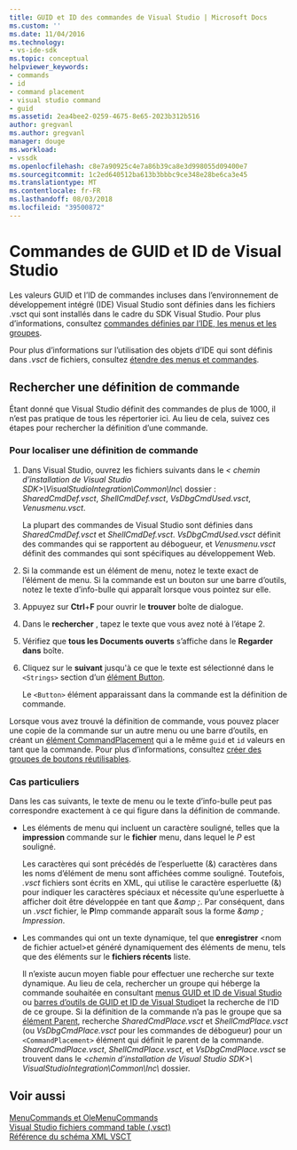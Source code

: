 ```yaml
---
title: GUID et ID des commandes de Visual Studio | Microsoft Docs
ms.custom: ''
ms.date: 11/04/2016
ms.technology:
- vs-ide-sdk
ms.topic: conceptual
helpviewer_keywords:
- commands
- id
- command placement
- visual studio command
- guid
ms.assetid: 2ea4bee2-0259-4675-8e65-2023b312b516
author: gregvanl
ms.author: gregvanl
manager: douge
ms.workload:
- vssdk
ms.openlocfilehash: c8e7a90925c4e7a86b39ca8e3d998055d09400e7
ms.sourcegitcommit: 1c2ed640512ba613b3bbbc9ce348e28be6ca3e45
ms.translationtype: MT
ms.contentlocale: fr-FR
ms.lasthandoff: 08/03/2018
ms.locfileid: "39500872"
---
```

# <a name="guids-and-ids-of-visual-studio-commands"></a>Commandes de GUID et ID de Visual Studio
Les valeurs GUID et l’ID de commandes incluses dans l’environnement de développement intégré (IDE) Visual Studio sont définies dans les fichiers .vsct qui sont installés dans le cadre du SDK Visual Studio. Pour plus d’informations, consultez [commandes définies par l’IDE, les menus et les groupes](../../extensibility/internals/ide-defined-commands-menus-and-groups.md).  
  
 Pour plus d’informations sur l’utilisation des objets d’IDE qui sont définis dans *.vsct* de fichiers, consultez [étendre des menus et commandes](../../extensibility/extending-menus-and-commands.md).  
  
## <a name="find-a-command-definition"></a>Rechercher une définition de commande  
 Étant donné que Visual Studio définit des commandes de plus de 1000, il n’est pas pratique de tous les répertorier ici. Au lieu de cela, suivez ces étapes pour rechercher la définition d’une commande.  
  
### <a name="to-locate-a-command-definition"></a>Pour localiser une définition de commande  
  
1.  Dans Visual Studio, ouvrez les fichiers suivants dans le *< chemin d’installation de Visual Studio SDK\>\VisualStudioIntegration\Common\Inc\\*  dossier : *SharedCmdDef.vsct*, *ShellCmdDef.vsct*, *VsDbgCmdUsed.vsct*, *Venusmenu.vsct*.  
  
     La plupart des commandes de Visual Studio sont définies dans *SharedCmdDef.vsct* et *ShellCmdDef.vsct*. *VsDbgCmdUsed.vsct* définit des commandes qui se rapportent au débogueur, et *Venusmenu.vsct* définit des commandes qui sont spécifiques au développement Web.  
  
2.  Si la commande est un élément de menu, notez le texte exact de l’élément de menu. Si la commande est un bouton sur une barre d’outils, notez le texte d’info-bulle qui apparaît lorsque vous pointez sur elle.  
  
3.  Appuyez sur **Ctrl**+**F** pour ouvrir le **trouver** boîte de dialogue.  
  
4.  Dans le **rechercher** , tapez le texte que vous avez noté à l’étape 2.  
  
5.  Vérifiez que **tous les Documents ouverts** s’affiche dans le **Regarder dans** boîte.  
  
6.  Cliquez sur le **suivant** jusqu'à ce que le texte est sélectionné dans le `<Strings>` section d’un [élément Button](../../extensibility/button-element.md).  
  
     Le `<Button>` élément apparaissant dans la commande est la définition de commande.  
  
 Lorsque vous avez trouvé la définition de commande, vous pouvez placer une copie de la commande sur un autre menu ou une barre d’outils, en créant un [élément CommandPlacement](../../extensibility/commandplacement-element.md) qui a le même `guid` et `id` valeurs en tant que la commande. Pour plus d’informations, consultez [créer des groupes de boutons réutilisables](../../extensibility/creating-reusable-groups-of-buttons.md).  
  
### <a name="special-cases"></a>Cas particuliers  
 Dans les cas suivants, le texte de menu ou le texte d’info-bulle peut pas correspondre exactement à ce qui figure dans la définition de commande.  
  
-   Les éléments de menu qui incluent un caractère souligné, telles que la **impression** commande sur le **fichier** menu, dans lequel le *P* est souligné.  
  
     Les caractères qui sont précédés de l’esperluette (&) caractères dans les noms d’élément de menu sont affichées comme souligné. Toutefois, *.vsct* fichiers sont écrits en XML, qui utilise le caractère esperluette (&) pour indiquer les caractères spéciaux et nécessite qu’une esperluette à afficher doit être développée en tant que  *&amp;amp ;*. Par conséquent, dans un *.vsct* fichier, le **P**Imp commande apparaît sous la forme  *&amp;amp ; Impression*.  
  
-   Les commandes qui ont un texte dynamique, tel que **enregistrer** \<nom de fichier actuel\>et généré dynamiquement des éléments de menu, tels que des éléments sur le **fichiers récents** liste.  
  
     Il n’existe aucun moyen fiable pour effectuer une recherche sur texte dynamique. Au lieu de cela, rechercher un groupe qui héberge la commande souhaitée en consultant [menus GUID et ID de Visual Studio](../../extensibility/internals/guids-and-ids-of-visual-studio-menus.md) ou [barres d’outils de GUID et ID de Visual Studio](../../extensibility/internals/guids-and-ids-of-visual-studio-toolbars.md)et la recherche de l’ID de ce groupe. Si la définition de la commande n’a pas le groupe que sa [élément Parent](../../extensibility/parent-element.md), recherche *SharedCmdPlace.vsct* et *ShellCmdPlace.vsct* (ou  *VsDbgCmdPlace.vsct* pour les commandes de débogueur) pour un `<CommandPlacement>` élément qui définit le parent de la commande. *SharedCmdPlace.vsct*, *ShellCmdPlace.vsct*, et *VsDbgCmdPlace.vsct* se trouvent dans le *\<chemin d’installation de Visual Studio SDK\>\ VisualStudioIntegration\Common\Inc\\* dossier.  
  
## <a name="see-also"></a>Voir aussi  
 [MenuCommands et OleMenuCommands](../../extensibility/menucommands-vs-olemenucommands.md)   
 [Visual Studio fichiers command table (.vsct)](../../extensibility/internals/visual-studio-command-table-dot-vsct-files.md)   
 [Référence du schéma XML VSCT](../../extensibility/vsct-xml-schema-reference.md)
